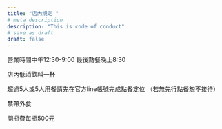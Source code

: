 ```yaml
---
title: "店內規定 "
# meta description
description: "This is code of conduct"
# save as draft
draft: false
---
```


營業時間中午12:30-9:00
最後點餐晚上8:30

店內低消飲料一杯

超過5人或5人用餐請先在官方line帳號完成點餐定位 （若無先行點餐恕不接待）

禁帶外食 

開瓶費每瓶500元